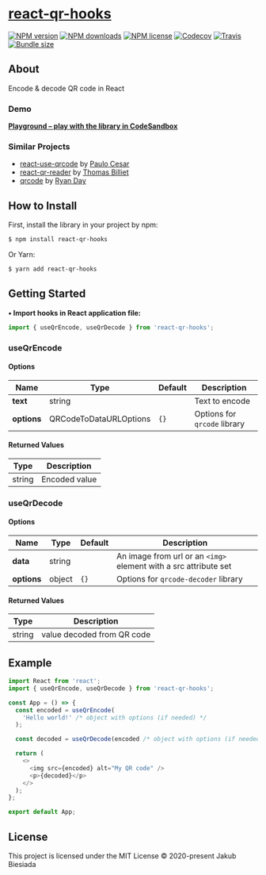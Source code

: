 # [react-qr-hooks](https://github.com/cool-hooks/react-qr-hooks)

[![NPM version](https://img.shields.io/npm/v/react-qr-hooks?style=flat-square)](https://www.npmjs.com/package/react-qr-hooks)
[![NPM downloads](https://img.shields.io/npm/dm/react-qr-hooks?style=flat-square)](https://www.npmjs.com/package/react-qr-hooks)
[![NPM license](https://img.shields.io/npm/l/react-qr-hooks?style=flat-square)](https://www.npmjs.com/package/react-qr-hooks)
[![Codecov](https://img.shields.io/codecov/c/github/cool-hooks/react-qr-hooks?style=flat-square)](https://codecov.io/gh/cool-hooks/react-qr-hooks)
[![Travis](https://img.shields.io/travis/cool-hooks/react-qr-hooks/master?style=flat-square)](https://travis-ci.org/cool-hooks/react-qr-hooks)
[![Bundle size](https://img.shields.io/bundlephobia/min/react-qr-hooks?style=flat-square)](https://bundlephobia.com/result?p=react-qr-hooks)

## About

Encode & decode QR code in React

### Demo

**[Playground – play with the library in CodeSandbox](https://codesandbox.io/s/react-qr-hooks-7iv35)**

### Similar Projects

- [react-use-qrcode](https://github.com/pocesar/react-use-qrcode/) by [Paulo Cesar](https://github.com/pocesar/)
- [react-qr-reader](https://github.com/JodusNodus/react-qr-reader/) by [Thomas Billiet](https://github.com/JodusNodus/)
- [qrcode](https://github.com/soldair/node-qrcode/) by [Ryan Day](https://github.com/soldair/)

## How to Install

First, install the library in your project by npm:

```sh
$ npm install react-qr-hooks
```

Or Yarn:

```sh
$ yarn add react-qr-hooks
```

## Getting Started

**• Import hooks in React application file:**

```js
import { useQrEncode, useQrDecode } from 'react-qr-hooks';
```

### useQrEncode

#### Options

| Name        | Type                   | Default | Description                  |
| ----------- | ---------------------- | ------- | ---------------------------- |
| **text**    | string                 | ` `     | Text to encode               |
| **options** | QRCodeToDataURLOptions | `{}`    | Options for `qrcode` library |

#### Returned Values

| Type   | Description   |
| ------ | ------------- |
| string | Encoded value |

### useQrDecode

#### Options

| Name        | Type   | Default | Description                                                      |
| ----------- | ------ | ------- | ---------------------------------------------------------------- |
| **data**    | string | ` `     | An image from url or an `<img>` element with a src attribute set |
| **options** | object | `{}`    | Options for `qrcode-decoder` library                             |

#### Returned Values

| Type   | Description                |
| ------ | -------------------------- |
| string | value decoded from QR code |

## Example

```js
import React from 'react';
import { useQrEncode, useQrDecode } from 'react-qr-hooks';

const App = () => {
  const encoded = useQrEncode(
    'Hello world!' /* object with options (if needed) */
  );

  const decoded = useQrDecode(encoded /* object with options (if needed) */);

  return (
    <>
      <img src={encoded} alt="My QR code" />
      <p>{decoded}</p>
    </>
  );
};

export default App;
```

## License

This project is licensed under the MIT License © 2020-present Jakub Biesiada
